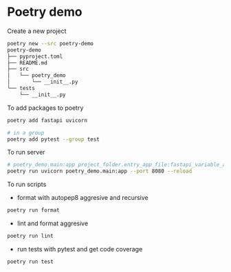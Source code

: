 # Poetry demo

Create a new project

```sh
poetry new --src poetry-demo
poetry-demo
├── pyproject.toml
├── README.md
├── src
│   └── poetry_demo
│       └── __init__.py
└── tests
    └── __init__.py
```

To add packages to poetry

```sh
poetry add fastapi uvicorn

# in a group
poetry add pytest --group test
```

To run server

```sh
# poetry_demo.main:app project_folder.entry_app_file:fastapi_variable_app
poetry run uvicorn poetry_demo.main:app --port 8080 --reload
```

To run scripts

- format with autopep8 aggresive and recursive
```sh
poetry run format
```

- lint and format aggresive
```sh
poetry run lint
```

- run tests with pytest and get code coverage
```sh
poetry run test
```